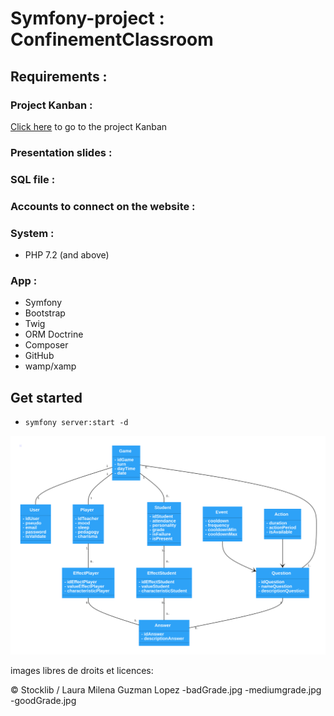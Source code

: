 # Symfony-project : ConfinementClassroom

## Requirements :


### Project Kanban :
[Click here](https://github.com/Zerui-WANG/Symfony-project/projects/1) to go to the project Kanban

### Presentation slides :


### SQL file :

### Accounts to connect on the website :

### System : 
- PHP 7.2 (and above)

### App : 
- Symfony
- Bootstrap
- Twig
- ORM Doctrine
- Composer
- GitHub
- wamp/xamp

## Get started
- `symfony server:start -d`

![Alt text](./diagrammeClasse.svg)

images libres de droits et licences:

© Stocklib / Laura Milena Guzman Lopez
-badGrade.jpg
-mediumgrade.jpg
-goodGrade.jpg
